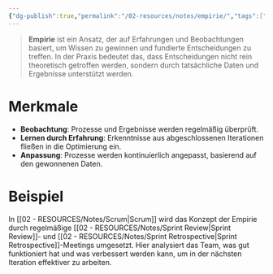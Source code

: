 ```yaml
---
{"dg-publish":true,"permalink":"/02-resources/notes/empirie/","tags":["#projektmanagement"],"noteIcon":"","updated":"2025-09-05T10:12:28.000+02:00"}
---
```


>**Empirie** ist ein Ansatz, der auf Erfahrungen und Beobachtungen basiert, um Wissen zu gewinnen und fundierte Entscheidungen zu treffen. In der Praxis bedeutet das, dass Entscheidungen nicht rein theoretisch getroffen werden, sondern durch tatsächliche Daten und Ergebnisse unterstützt werden.  

# Merkmale  
- **Beobachtung**: Prozesse und Ergebnisse werden regelmäßig überprüft.  
- **Lernen durch Erfahrung**: Erkenntnisse aus abgeschlossenen Iterationen fließen in die Optimierung ein.  
- **Anpassung**: Prozesse werden kontinuierlich angepasst, basierend auf den gewonnenen Daten.  

# Beispiel
In [[02 - RESOURCES/Notes/Scrum\|Scrum]] wird das Konzept der Empirie durch regelmäßige [[02 - RESOURCES/Notes/Sprint Review\|Sprint Review]]- und [[02 - RESOURCES/Notes/Sprint Retrospective\|Sprint Retrospective]]-Meetings umgesetzt. Hier analysiert das Team, was gut funktioniert hat und was verbessert werden kann, um in der nächsten Iteration effektiver zu arbeiten.